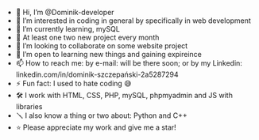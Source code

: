 - 👋 Hi, I’m @Dominik-developer
- 👀 I’m interested in coding in general by specifically in web development
- 🌱 I’m currently learning, mySQL
- 🧩 At least one two new project every month
- 💞️ I’m looking to collaborate on some website project
- 🤲 I’m open to learning new things and gaining expireince
- 📫 How to reach me: by e-mail: will be there soon; or by my Linkedin: linkedin.com/in/dominik-szczepański-2a5287294
- ⚡ Fun fact: I used to hate coding 😅
- 🛠 I work with HTML, CSS, PHP, mySQL, phpmyadmin and JS with libraries
- 🪛 I also know a thing or two about: Python and C++
- ⭐️ Please appreciate my work and give me a star!
